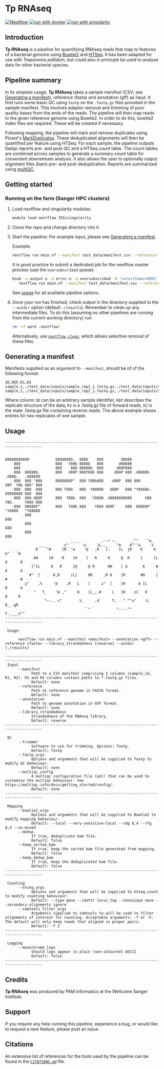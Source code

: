 # Tp RNAseq

[![Nextflow](https://img.shields.io/badge/nextflow%20DSL2-%E2%89%A521.04.0-23aa62.svg?labelColor=000000)](https://www.nextflow.io/)
[![run with docker](https://img.shields.io/badge/run%20with-docker-0db7ed?labelColor=000000&logo=docker)](https://www.docker.com/)
[![run with singularity](https://img.shields.io/badge/run%20with-singularity-1d355c.svg?labelColor=000000)](https://sylabs.io/docs/)

## Introduction

**Tp RNAseq** is a pipeline for quantifying RNAseq reads that map to features of a bacterial genome using [Bowtie2](https://bowtie-bio.sourceforge.net/bowtie2/index.shtml) and [HTSeq](https://htseq.readthedocs.io). It has been adapted for use with *Treponema pallidum*, but could also in prinicple be used to analyse data for other bacterial species.

## Pipeline summary

In its simplest usage, **Tp RNAseq** takes a sample manifest (CSV; see [Generating a manifest](#generating-a-manifest)), reference (fasta) and annotation (gff) as input. It first runs some basic QC using `fastp` on the `.fastq.gz` files provided in the sample manifest. This involves adaptor removal and trimming of poor quality bases from the ends of the reads. The pipeline will then map reads to the given reference genome using Bowtie2. In order to do this, bowtie2 index files are required. These will be created if necessary.

Following mapping, the pipeline will mark and remove duplicates using Picard's [MarkDuplicates](https://gatk.broadinstitute.org/hc/en-us/articles/360037052812-MarkDuplicates-Picard). These deduplicated alignments will then be quantified per feature using HTSeq. For each sample, the pipeline outputs fastqc reports pre- and post-QC and a HTSeq count table. The count tables are combined across samples to generate a summary count table for convenient downstream analysis. It also allows the user to optionally output alignment files (bam) pre- and post-deduplication. Reports are summarized using [multiQC](https://multiqc.info/).

## Getting started

### Running on the farm (Sanger HPC clusters)

1. Load nextflow and singularity modules:
   ```bash
   module load nextflow ISG/singularity
   ```

2. Clone the repo and change directory into it.

3. Start the pipeline:
   For example input, please see [Generating a manifest](#generating-a-manifest).

   Example:
   ```bash
   nextflow run main.nf --manifest test_data/manifest.csv --reference test_data/ref.fasta --annotation test_data/ref.gff --library_strandedness reverse
   ```

   It is good practice to submit a dedicated job for the nextflow master process (use the `oversubscribed` queue):
   ```bash
   bsub -o output.o -e error.e -q oversubscribed -R "select[mem>4000] rusage[mem=4000]" -M4000 \
      nextflow run main.nf --manifest test_data/manifest.csv --reference test_data/ref.fasta --annotation test_data/ref.gff --library_strandedness reverse
   ```

   See [usage](#usage) for all available pipeline options.

4. Once your run has finished, check output in the directory supplied to the `--outdir` option (default `./results`). Remember to clean up any intermediate files. To do this (assuming no other pipelines are running from the current working directory) run:

   ```bash
   rm -rf work .nextflow*
   ```

   Alternatively, use [`nextflow clean`](https://www.nextflow.io/docs/latest/cli.html#clean), which allows selective removal of these files.

## Generating a manifest

Manifests supplied as an argument to `--manifest`, should be of of the following format:

```console
ID,REP,R1,R2
sample,1,./test_data/inputs/sample_rep1_1.fastq.gz,./test_data/inputs/sample_rep2_2.fastq.gz
sample,2,./test_data/inputs/sample_rep2_1.fastq.gz,./test_data/inputs/sample_rep2_2.fastq.gz
```

Where column `ID` can be an arbitrary sample identifier, `REP` describes the replicate structure of the data, `R1` is a .fastq.gz file of forward reads, `R2` is the mate .fastq.gz file containing reverse reads. The above example shows entries for two replicates of one sample.

## Usage

```console
---------------------------------------------------------------------------------------


88888888888            8888888b.  888b    888        d8888                           
    888                888   Y88b 8888b   888       d88888                           
    888                888    888 88888b  888      d88P888                           
    888  88888b.       888   d88P 888Y88b 888     d88P 888 .d8888b   .d88b.   .d88888
    888  888 "88b      8888888P"  888 Y88b888    d88P  888 88K      d8P  Y8b d88" 888
    888  888  888      888 T88b   888  Y88888   d88P   888 "Y8888b. 88888888 888  888
    888  888 d88P      888  T88b  888   Y8888  d8888888888      X88 Y8b.     Y88b 888
    888  88888P"       888   T88b 888    Y888 d88P     888  88888P'  "Y8888   "Y88888
         888                                                                      888
         888                                                                      888
         888                                                                      888
                              ____          ,--r ~.       ,^"   `"w                   
               ____        x^      'w     |L.._    ^m    A^''w     V                  
              D    "W     [R``'w    '@   ,R   [.    [L  jR    K     K     m" ` `W     
             A0     [H    R    [H    [   R     0     @  R     [     [L   0      R     
            ["[L     0   R     [@     @ R      RH    [ A       K     W  A      A      
           #"  [      K,R     /L[     0R     ,R D    [R       #0     [ #      #       
         y^    ,%     '@    ,R   L    [     z"  [    [H      A [L     R      A       
          `  "   T_    'W ,^     0    [L_,.#     L   [H    zC   0     @     R         
                  ^~-.. <^        %_     ,4`     T,   " ^"x"    !L    0__.gR         
                                    ``" `          "----^"        Y.____x^"           
---------------------------------------------------------------------------------------

 Usage: 

      nextflow run main.nf --manifest <manifest> --annotation <gff> --reference <fasta> --library_strandedness [reverse] --outdir [./results]

---------------------------------------------------------------------------------------
 Input 
      --manifest
            Path to a CSV manifest comprising 3 columns (sample_id, R1, R2). R1 and R2 columns contain paths to *.fastq.gz files.
            Default: none
      --reference
            Path to reference genome in FASTA format.
            Default: none
      --annotation
            Path to genome annotation in GFF format.
            Default: none
      --library_strandedness
            Strandedness of the RNAseq library.
            Default: reverse
---------------------------------------------------------------------------------------

 QC 
      --trimmer
            Software to use for trimming. Options: fastp.
            Default: fastp
      --fastp_args
            Options and arguments that will be supplied to fastp to modify QC behaviour.
            Default: none
      --multiqc_config
            A multiqc configuration file (yml) that can be used to customise the multiqc behaviour. See https://multiqc.info/docs/getting_started/config/.
            Default: none
---------------------------------------------------------------------------------------

 Mapping 
      --bowtie2_args
            Options and arguments that will be supplied to Bowtie2 to modify mapping behaviour.
            Default: --local --very-sensitive-local --rdg 8,4 --rfg 8,4 --no-mixed
      --dedup
            If true, deduplicate bam file.
            Default: false
      --keep_sorted_bam
            If true, keep the sorted bam file generated from mapping.
            Default: false
      --keep_dedup_bam
            If true, keep the deduplicated bam file.
            Default: false
---------------------------------------------------------------------------------------

 Counting 
      --htseq_args
            Options and arguments that will be supplied to htseq-count to modify counting behaviour.
            Default: --type gene --idattr locus_tag --nonunique none --secondary-alignments ignore
      --samtools_filter_args
            Arguments supplied to samtools to will be used to filter alignments of interest for counting. Acceptable arguments: -f or -F.
The default will only keep reads that aligned in proper pairs.
            Default: -f 2
---------------------------------------------------------------------------------------

 Logging 
      --monochrome_logs
            Should logs appear in plain (non-coloured) ASCII
            Default: false
---------------------------------------------------------------------------------------
```

## Credits

**Tp RNAseq** was produced by PAM informatics at the Wellcome Sanger Institute.

## Support

If you require any help running this pipeline, experience a bug, or would like to request a new feature, please post an issue.

## Citations

An extensive list of references for the tools used by the pipeline can be found in the [`CITATIONS.md`](CITATIONS.md) file.

